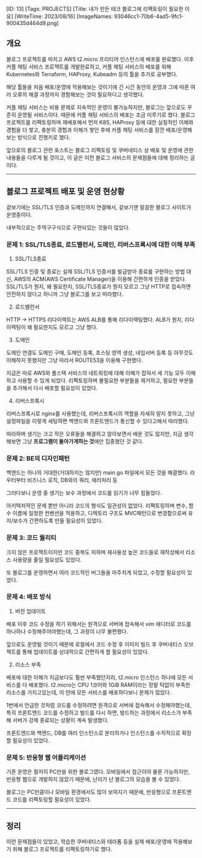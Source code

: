 [ID: 13]
[Tags: PROJECTS]
[Title: 내가 만든 테크 블로그에 리팩토링이 필요한 이유]
[WriteTime: 2023/08/16]
[ImageNames: 93046cc1-70b6-4ad5-9fc1-900435d464d9.png]

## 개요

블로그 프로젝트를 마치고 AWS t2.micro 프리티어 인스턴스에 배포를 완료했다. 이후 커플 채팅 서비스 프로젝트를 개발완료하고, 커플 채팅 서비스의 배포를 위해 Kubernetes와 Terraform, HAProxy, Kubeadm 등의 툴을 추가로 공부했다.

해당 툴들을 처음 배포/운영에 적용해보는 것이기에 긴 시간 동안의 운영과 그에 따른 여러 오류의 해결 과정까지 경험해보는 것이 필요하다고 생각했다.

커플 채팅 서비스는 비용 문제로 지속적인 운영이 불가능하지만, 블로그는 앞으로도 꾸준히 운영될 서비스이다. 때문에 커플 채팅 서비스의 배포는 조금 미루기로 했다. 블로그 프로젝트를 리팩토링하며 재배포해서 먼저 K8S, HAProxy 등에 대한 실질적인 이해와 경험을 더 쌓고, 충분히 경험과 이해가 쌓인 후에 커플 채팅 서비스를 잠깐 배포/운영해보는 방식으로 진행키로 했다.

앞으로의 블로그 관련 포스트는 블로그 리팩토링 및 쿠버네티스 상 배포 및 운영에 관한 내용들을 다루게 될 것이고, 이 글은 이전 블로그 서비스의 문제점들에 대해 정리하는 글이다.

---

## 블로그 프로젝트 배포 및 운영 현상황

겉보기에는 SSL/TLS 인증과 도메인까지 연결해서, 겉보기엔 말끔한 블로그 사이트가 운영중이다.

내부적으로는 주먹구구식으로 구현되있는 것들이 많았다.

### 문제 1: SSL/TLS종료, 로드밸런서, 도메인, 리버스프록시에 대한 이해 부족

1. SSL/TLS종료

SSL/TLS 인증 및 종료는 실제 SSL/TLS 인증서를 발급받아 종료를 구현하는 방법 대신, AWS의 ACM(AWS Certificate Manager)을 이용해 간편하게 인증을 받았다. SSL/TLS가 뭔지, 왜 필요한지, SSL/TLS종료가 뭔지 모르고 그냥 HTTP로 접속하면 안전하지 않다고 하니까 그냥 블로그를 보고 따라했다.

2. 로드밸런서

HTTP -> HTTPS 리다이렉트는 AWS ALB를 통해 리다이렉팅했다. ALB가 뭔지, 리다이렉팅이 왜 필요한지도 모르고 그냥 했다.

3. 도메인

도메인 연결도 도메인 구매, 도메인 등록, 호스팅 영역 생성, 네임서버 등록 등 아무것도 이해하지 못했지만 그냥 따라서 ROUTE53을 이용해 구현했다.

지금은 따로 AWS와 풀스택 서비스의 네트워킹에 대해 이해가 잡혀서 세 기능 모두 이해하고 사용할 수 있게 되었다. 리팩토링하며 불필요한 부분들을 제거하고, 필요한 부분들을 추가해서 다시 배포할 필요성이 있었다.

4. 리버스프록시

리버스프록시로 nginx를 사용했는데, 리버스프록시의 역할을 자세히 알지 못하고, 그냥 설정파일을 이렇게 세팅하면 백엔드와 프론트엔드가 통신할 수 있다고해서 따라했다. 

따라하며 생기는 크고 작은 오류들을 해결하고 알아보면서 배운 것도 많지만, 지금 생각해보면 그냥 **프로그램이 돌아가게하는 것**에만 집중했던 것 같다.

### 문제 2: BE의 디자인패턴

백엔드는 하나의 거대한(거대하지는 않지만) main.go 파일에서 모든 것을 해결했다. 라우터부터 비즈니스 로직, DB와의 쿼리, 에러처리 등

그러다보니 운영 중 생기는 보수 과정에서 코드를 읽기가 너무 힘들었다.

아키텍처적인 문제 뿐만 아니라 코드의 형식도 일관성이 없었다. 리팩토링하며 변수, 함수 이름에 일정한 컨벤션을 적용하고, 디렉토리 구조도 MVC패턴으로 변경함으로써 유지/보수가 간편하도록 만들 필요성이 있었다.

### 문제 3: 코드 퀄리티

크지 않은 프로젝트이지만 코드 중복도 피하며 재사용성 높은 코드들로 재작성해서 리소스 사용량을 줄일 필요성도 있었다. 

또 블로그를 운영하면서 여러 코드적인 버그들을 마주치게 되었고, 수정할 필요성이 있었다.

### 문제 4: 배포 방식

1. 버전 업데이트

배포 이후 코드 수정을 하기 위해서는 원격으로 서버에 접속해서 vim 에디터로 코드를 하나하나 수정해주어야했는데, 그 과정이 너무 불편했다. 

앞으로도 운영될 것이기 때문에 로컬에서 코드 수정 후 이미지 빌드 후 쿠버네티스 오브젝트를 통해 업데이트를 상대적으로 간편하게 할 필요성이 있었다.

2. 리소스 부족

배포에 대한 이해가 지금보다도 훨씬 부족했던지라, t2.micro 인스턴스 하나에 모든 서비스를 다 배포했다. t2.micro는 CPU 1코어와 1GiB RAM이라는 정말 턱없이 부족한 리소스를 가지고있는데, 이 안에 모든 서비스를 배포하다보니 문제가 많았다.

1번에서 언급한 것처럼 코드를 수정하려면 원격으로 서버에 접속해서 수정해야했는데, 특히 프론트엔드 코드를 수정하고 빌드를 다시 하면, 빌드하는 과정에서 리소스가 부족해 서버가 강제 종료되는 상황이 계속 발생했다.

프론트엔드와 백엔드, DB를 여러 인스턴스로 분리하거나 인스턴스를 수직적으로 확장할 필요성이 있었다.

### 문제 5: 반응형 웹 어플리케이션

기존 운영은 철저히 PC만을 위한 블로그였다. 모바일에서 접근이야 물론 가능하지만, 반응형 웹으로 개발하지 않았기 때문에, 난리가 난 블로그의 모습을 볼 수 있었다.

블로그는 PC만큼이나 모바일 환경에서도 많이 보여지기 때문에, 반응형으로 프론트엔드 코드를 리팩토링할 필요성이 있었다.

---

## 정리

이런 문제점들이 있었고, 학습한 쿠버네티스와 테라폼 등을 실제 배포/운영에 적용해보기 위해 블로그 프로젝트를 리팩토링하기로 했다.